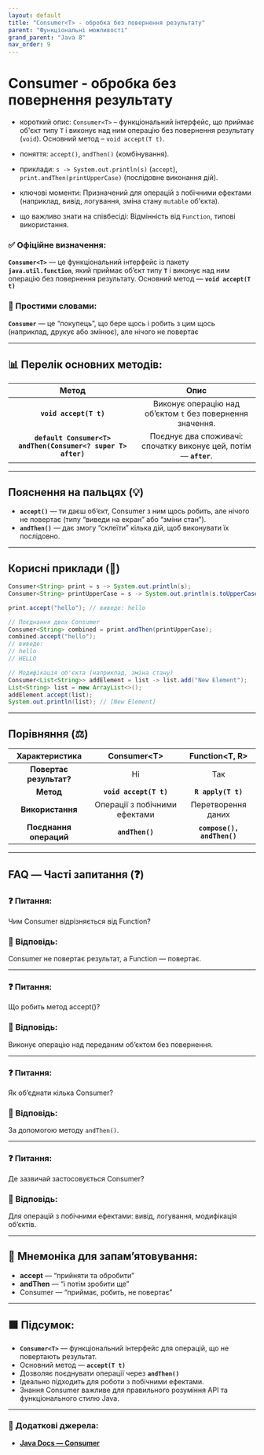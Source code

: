 ```yaml
---
layout: default
title: "Consumer<T> - обробка без повернення результату"
parent: "Функціональні можливості"
grand_parent: "Java 8"
nav_order: 9
---
```


# Consumer<T> - обробка без повернення результату

* короткий опис: `Consumer<T>` – функціональний інтерфейс, що приймає об'єкт типу `T` і виконує над ним операцію без повернення результату (`void`). Основний метод – `void accept(T t)`.

* поняття: `accept()`, `andThen()` (комбінування).

* приклади: `s -> System.out.println(s)` (`accept`), `print.andThen(printUpperCase)` (послідовне виконання дій).

* ключові моменти: Призначений для операцій з побічними ефектами (наприклад, вивід, логування, зміна стану `mutable` об'єкта).

* що важливо знати на співбесіді: Відмінність від `Function`, типові використання.

### **✅ Офіційне визначення:**

**`Consumer<T>`** — це функціональний інтерфейс із пакету **`java.util.function`**, який приймає об’єкт типу **`T`** і виконує над ним операцію без повернення результату. Основний метод — **`void accept(T t)`**

### **🧠 Простими словами:**

**`Consumer`** — це “покупець”, що бере щось і робить з цим щось (наприклад, друкує або змінює), але нічого не повертає

---

## 📊 **Перелік основних методів:**

|                            Метод                             |                               Опис                                |
|:------------------------------------------------------------:|:-----------------------------------------------------------------:|
|                    **`void accept(T t)`**                    |    Виконує операцію над об’єктом `t` без повернення значення.     |
| **`default Consumer<T> andThen(Consumer<? super T> after)`** | Поєднує два споживачі: спочатку виконує цей, потім — **`after`**. |

---

## **Пояснення на пальцях (💡)**

* **`accept()`** — ти даєш об’єкт, Consumer з ним щось робить, але нічого не повертає (типу “виведи на екран” або “зміни стан”).
* **`andThen()`** — дає змогу “склеїти” кілька дій, щоб виконувати їх послідовно.

---

## **Корисні приклади (🧪)**

```java
Consumer<String> print = s -> System.out.println(s);
Consumer<String> printUpperCase = s -> System.out.println(s.toUpperCase());

print.accept("hello"); // виведе: hello

// Поєднання двох Consumer
Consumer<String> combined = print.andThen(printUpperCase);
combined.accept("hello");  
// виведе: 
// hello
// HELLO

// Модифікація об'єкта (наприклад, зміна стану)
Consumer<List<String>> addElement = list -> list.add("New Element");
List<String> list = new ArrayList<>();
addElement.accept(list);
System.out.println(list); // [New Element]
```

---

## **Порівняння (⚖️)**

|     Характеристика      |         Consumer\<T\>         |      Function\<T, R\>      |
|:-----------------------:|:-----------------------------:|:--------------------------:|
| **Повертає результат?** |              Ні               |            Так             |
|        **Метод**        |    **`void accept(T t)`**     |     **`R apply(T t)`**     |
|    **Використання**     | Операції з побічними ефектами |     Перетворення даних     |
| **Поєднання операций**  |        **`andThen()`**        | **`compose(), andThen()`** |

---

## **FAQ — Часті запитання (❓)**

### **❓ Питання:**

 Чим Consumer відрізняється від Function?

### **💬 Відповідь:**

 Consumer не повертає результат, а Function — повертає.

---

### **❓ Питання:**

 Що робить метод accept()?

### **💬 Відповідь:**

 Виконує операцію над переданим об’єктом без повернення.

---

### **❓ Питання:**

 Як об’єднати кілька Consumer?

### **💬 Відповідь:**

 За допомогою методу `andThen()`.

---

### **❓ Питання:**

 Де зазвичай застосовується Consumer?

### **💬 Відповідь:**

 Для операцій з побічними ефектами: вивід, логування, модифікація об’єктів.

---

## **🧠 Мнемоніка для запам’ятовування:**

* **accept** — “прийняти та обробити”
* **andThen** — “і потім зробити ще”
* Consumer — “приймає, робить, не повертає”

---

## **🟩 Підсумок:**

* **`Consumer<T>`** — функціональний інтерфейс для операцій, що не повертають результат.
* Основний метод — **`accept(T t)`**
* Дозволяє поєднувати операції через **`andThen()`**
* Ідеально підходить для роботи з побічними ефектами.
* Знання Consumer важливе для правильного розуміння API та функціонального стилю Java.

---

### **🔗 Додаткові джерела:**

* [**Java Docs — Consumer**](https://docs.oracle.com/en/java/javase/17/docs/api/java.base/java/util/function/Consumer.html)
